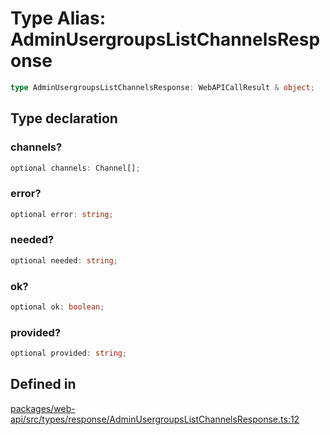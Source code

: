 # Type Alias: AdminUsergroupsListChannelsResponse

```ts
type AdminUsergroupsListChannelsResponse: WebAPICallResult & object;
```

## Type declaration

### channels?

```ts
optional channels: Channel[];
```

### error?

```ts
optional error: string;
```

### needed?

```ts
optional needed: string;
```

### ok?

```ts
optional ok: boolean;
```

### provided?

```ts
optional provided: string;
```

## Defined in

[packages/web-api/src/types/response/AdminUsergroupsListChannelsResponse.ts:12](https://github.com/slackapi/node-slack-sdk/blob/main/packages/web-api/src/types/response/AdminUsergroupsListChannelsResponse.ts#L12)
